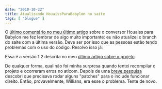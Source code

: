 ```yaml
---
date: "2010-10-22"
title: Atualizando HouaissParaBabylon no saite
tags: [ "blogue" ]
---
```

O [último comentário no meu último artigo](/houaissparababylon-versao-beta) sobre o conversor Houaiss para Babylon me fez lembrar de algo muito importante: eu não atualizei o branch do saite com a última versão. Deve ser por isso que as pessoas estão tendo problemas com o uso do código. Resolvo isso já:

Essa é a versão 1.2 descrita no meu [último artigo sobre o projeto](/houaiss-para-babylon-12).

De qualquer forma, qual não foi minha surpresa quando tentei recompilar o projeto e ocorreram erros no atlcom. Depois de uma [breve pesquisa](http://social.msdn.microsoft.com/Forums/en-US/vclanguage/thread/ad698507-d62c-4e7b-bb7a-12a03b939594) descobri que precisava rodar alguns "patches" para o include funcionar direito. Então, provavelmente, Willians, era esse o problema. Tente de novo.

